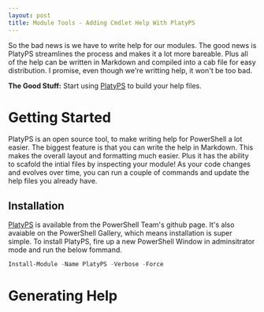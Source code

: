 ```yaml
---
layout: post
title: Module Tools - Adding Cmdlet Help With PlatyPS
---
```


So the bad news is we have to write help for our modules.
The good news is PlatyPS streamlines the process and makes it a lot more bareable.
Plus all of the help can be written in Markdown and compiled into a cab file for easy distribution.
I promise, even though we're writting help, it won't be too bad.

**The Good Stuff:**
Start using [PlatyPS](https://github.com/PowerShell/PlatyPS/) to build your help files.

<!-- more -->

# Getting Started

PlatyPS is an open source tool, to make writing help for PowerShell a lot easier.
The biggest feature is that you can write the help in Markdown.
This makes the overall layout and formatting much easier.
Plus it has the ability to scafold the intial files by inspecting your module!
As your code changes and evolves over time, you can run a couple of commands and update the help files you already have.

## Installation

[PlatyPS](https://github.com/PowerShell/PlatyPS/) is available from the PowerShell Team's github page.
It's also avaiable on the PowerShell Gallery, which means installation is super simple.
To install PlatyPS, fire up a new PowerShell Window in adminsitrator mode and run the below fommand.

```powershell
Install-Module -Name PlatyPS -Verbose -Force 
```

# Generating Help